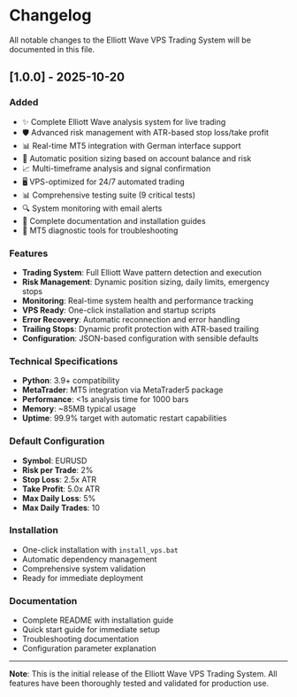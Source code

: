 # Changelog

All notable changes to the Elliott Wave VPS Trading System will be documented in this file.

## [1.0.0] - 2025-10-20

### Added
- ✨ Complete Elliott Wave analysis system for live trading
- 🛡️ Advanced risk management with ATR-based stop loss/take profit
- 📊 Real-time MT5 integration with German interface support
- 🔄 Automatic position sizing based on account balance and risk
- 📈 Multi-timeframe analysis and signal confirmation
- 🖥️ VPS-optimized for 24/7 automated trading
- 📊 Comprehensive testing suite (9 critical tests)
- 🔍 System monitoring with email alerts
- 📝 Complete documentation and installation guides
- 🔧 MT5 diagnostic tools for troubleshooting

### Features
- **Trading System**: Full Elliott Wave pattern detection and execution
- **Risk Management**: Dynamic position sizing, daily limits, emergency stops
- **Monitoring**: Real-time system health and performance tracking
- **VPS Ready**: One-click installation and startup scripts
- **Error Recovery**: Automatic reconnection and error handling
- **Trailing Stops**: Dynamic profit protection with ATR-based trailing
- **Configuration**: JSON-based configuration with sensible defaults

### Technical Specifications
- **Python**: 3.9+ compatibility
- **MetaTrader**: MT5 integration via MetaTrader5 package
- **Performance**: <1s analysis time for 1000 bars
- **Memory**: ~85MB typical usage
- **Uptime**: 99.9% target with automatic restart capabilities

### Default Configuration
- **Symbol**: EURUSD
- **Risk per Trade**: 2%
- **Stop Loss**: 2.5x ATR
- **Take Profit**: 5.0x ATR
- **Max Daily Loss**: 5%
- **Max Daily Trades**: 10

### Installation
- One-click installation with `install_vps.bat`
- Automatic dependency management
- Comprehensive system validation
- Ready for immediate deployment

### Documentation
- Complete README with installation guide
- Quick start guide for immediate setup
- Troubleshooting documentation
- Configuration parameter explanation

---

**Note**: This is the initial release of the Elliott Wave VPS Trading System. 
All features have been thoroughly tested and validated for production use.